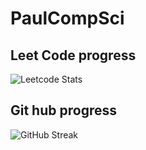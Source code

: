 # PaulCompSci


## Leet Code progress
![Leetcode Stats](https://leetcard.jacoblin.cool/leangpaulkho?ext=heatmap&theme=unicorn)

## Git hub progress
![GitHub Streak](http://github-readme-streak-stats.herokuapp.com?user=PaulCompSci&theme=&background=ffffff)
